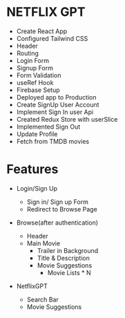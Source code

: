 # NETFLIX GPT

- Create React App
- Configured Tailwind CSS
- Header
- Routing
- Login Form
- Signup Form
- Form Validation
- useRef Hook
- Firebase Setup
- Deployed app to Production
- Create SignUp User Account
- Implement Sign In user Api
- Created Redux Store with userSlice
- Implemented Sign Out
- Update Profile
- Fetch from TMDB movies

# Features

- Login/Sign Up

  - Sign in/ Sign up Form
  - Redirect to Browse Page

- Browse(after authentication)

  - Header
  - Main Movie
    - Trailer in Background
    - Title & Description
    - Movie Suggestions
      - Movie Lists \* N

- NetflixGPT
  - Search Bar
  - Movie Suggestions
